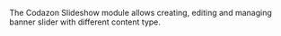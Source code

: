 The Codazon Slideshow module allows creating, editing and managing banner slider with different content type.